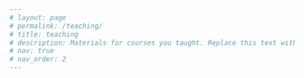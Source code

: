 ```yaml
---
# layout: page
# permalink: /teaching/
# title: teaching
# description: Materials for courses you taught. Replace this text with your description.
# nav: true
# nav_order: 2
---
```


<!-- For now, this page is assumed to be a static description of your courses. You can convert it to a collection similar to `_projects/` so that you can have a dedicated page for each course.

Organize your courses by years, topics, or universities, however you like! -->
